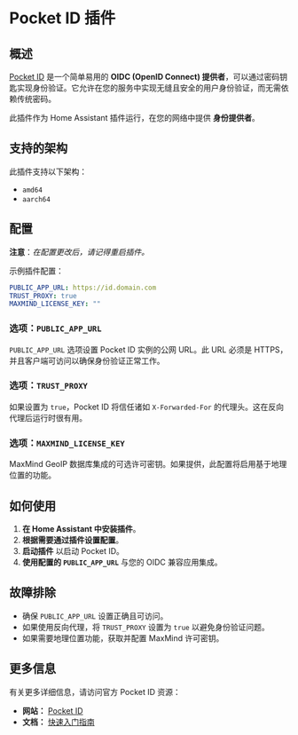 # Pocket ID 插件

## 概述

[Pocket ID](https://pocket-id.org/) 是一个简单易用的 **OIDC (OpenID Connect) 提供者**，可以通过密码钥匙实现身份验证。它允许在您的服务中实现无缝且安全的用户身份验证，而无需依赖传统密码。

此插件作为 Home Assistant 插件运行，在您的网络中提供 **身份提供者**。

## 支持的架构

此插件支持以下架构：

- `amd64`
- `aarch64`

## 配置

**注意**：_在配置更改后，请记得重启插件。_

示例插件配置：

```yaml
PUBLIC_APP_URL: https://id.domain.com
TRUST_PROXY: true
MAXMIND_LICENSE_KEY: ""
```

### 选项：`PUBLIC_APP_URL`

`PUBLIC_APP_URL` 选项设置 Pocket ID 实例的公网 URL。此 URL 必须是 HTTPS，并且客户端可访问以确保身份验证正常工作。

### 选项：`TRUST_PROXY`

如果设置为 `true`，Pocket ID 将信任诸如 `X-Forwarded-For` 的代理头。这在反向代理后运行时很有用。

### 选项：`MAXMIND_LICENSE_KEY`

MaxMind GeoIP 数据库集成的可选许可密钥。如果提供，此配置将启用基于地理位置的功能。

## 如何使用

1. **在 Home Assistant 中安装插件**。
2. **根据需要通过插件设置配置**。
3. **启动插件** 以启动 Pocket ID。
4. **使用配置的 `PUBLIC_APP_URL`** 与您的 OIDC 兼容应用集成。

## 故障排除

- 确保 `PUBLIC_APP_URL` 设置正确且可访问。
- 如果使用反向代理，将 `TRUST_PROXY` 设置为 `true` 以避免身份验证问题。
- 如果需要地理位置功能，获取并配置 MaxMind 许可密钥。

## 更多信息

有关更多详细信息，请访问官方 Pocket ID 资源：

- **网站：** [Pocket ID](https://pocket-id.org/)
- **文档：** [快速入门指南](https://pocket-id.org/docs/introduction/)